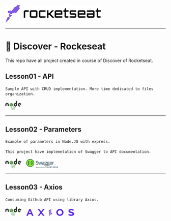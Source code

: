 <img 
    alt="Node.JS Logo" 
    src="./assets/logo_rocketseat.png" 
    style="width: 300px; margin-right: 40px;" 
/>

---

# 🚀 Discover - Rockeseat

This repo have all project created in course of Discover of Rocketseat.


## Lesson01 - API
```
Sample API with CRUD implementation. More time dedicated to files organization.
```

<img 
    alt="Node.JS Logo" 
    src="./assets/logo_nodejs.png" 
    style="width: 50px;" 
/>

---

## Lesson02 - Parameters
```
Example of parameters in Node.JS with express.

This project have implemetation of Swagger to API documentation.
```

<img 
    alt="Node.JS Logo" 
    src="./assets/logo_nodejs.png" 
    style="width: 50px;" 
/>&nbsp;&nbsp;&nbsp;
<img 
    alt="Node.JS Logo" 
    src="./assets/logo_swagger.svg" 
    style="width: 100px;"  
/>

---

## Lesson03 - Axios
```
Consuming Github API using library Axios.
```

<img 
    alt="Node.JS Logo" 
    src="./assets/logo_nodejs.png" 
    style="width: 50px;" 
/>&nbsp;&nbsp;&nbsp;
<img
    alt="Axios"
    src="./assets/logo_axios.png"
    style="width: 150px;"
/>